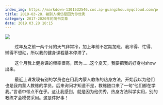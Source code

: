 ```yaml
---
index_img: https://markdown-1301532546.cos.ap-guangzhou.myqcloud.com/peipei_blog/20210921144042.jpeg
title: 2019-03-28，被别人模仿是因为你优秀
category: 2017-2020年的简书文章
date: 2019.03.28 10:15
---
```


![](https://markdown-1301532546.cos.ap-guangzhou.myqcloud.com/peipei_blog/20210921144042.jpeg)  



        过年及之前一两个月的天气非常冷，加上年前不定期加班，我冷得、忙得、懒得不想动，所以我的健身课程基本停滞了。  

        这个月我上健身课的频率很高，因为……这个夏天，我要把我的好身材show出来。  

        最近上课发现有别的学员也在用我内蒙人教练的热身方法，开始我以为他们也是我内蒙人教练的学员，后来询问才知道不是，教练随口来了一句“他们都在学我。”言语中带点不在乎。这让我感到，就是因为他优秀，热身方法科学实用，别的教练才会模仿采用。这是件好事！